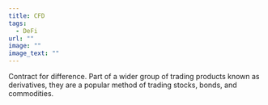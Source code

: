 ```yaml
---
title: CFD
tags:
  - DeFi
url: ""
image: ""
image_text: ""
---
```


Contract for difference. Part of a wider group of trading products known as derivatives, they are a popular method of trading stocks, bonds, and commodities.
